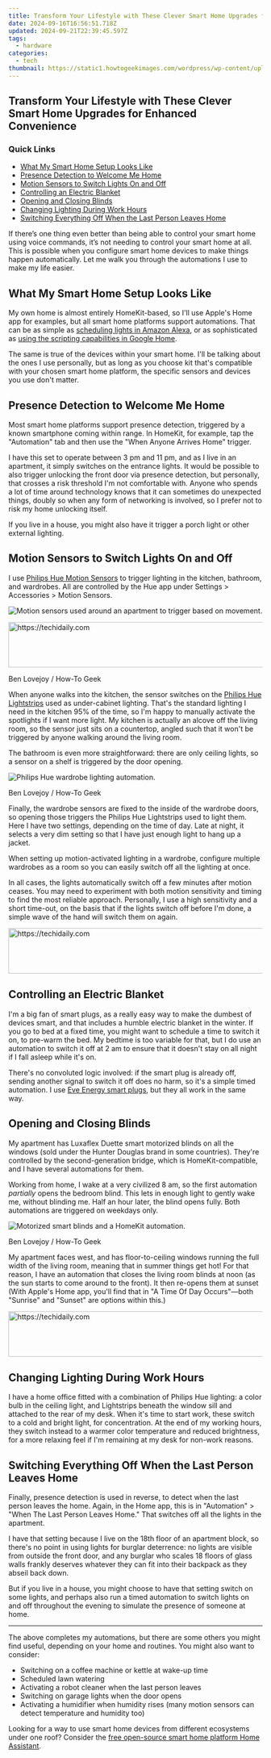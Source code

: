```yaml
---
title: Transform Your Lifestyle with These Clever Smart Home Upgrades for Enhanced Convenience
date: 2024-09-16T16:56:51.718Z
updated: 2024-09-21T22:39:45.597Z
tags:
  - hardware
categories:
  - tech
thumbnail: https://static1.howtogeekimages.com/wordpress/wp-content/uploads/2024/08/53646491872_d2dc636bc3_o.jpg
---
```


## Transform Your Lifestyle with These Clever Smart Home Upgrades for Enhanced Convenience

### Quick Links

* [What My Smart Home Setup Looks Like](https://win-blog.techidaily.com/the-ultimate-fixes-for-fixing-technical-glitches-in-pc-fortnite-games/)
* [Presence Detection to Welcome Me Home](https://review-topics.techidaily.com/quickly-repair-damaged-pdf-files-stellar-by-stellar-guide/)
* [Motion Sensors to Switch Lights On and Off](https://screen-capture.techidaily.com/updated-the-ultimate-mac-obs-guide-installation-and-operational-knowledge/)
* [Controlling an Electric Blanket](https://visual-screen-recording.techidaily.com/updated-2024-approved-efficient-call-capturing-on-windowsmac-the-comprerances-list/)
* [Opening and Closing Blinds](https://extra-resources.techidaily.com/iphone-savvy-techniques-for-storing-and-streaming-animated-images/)
* [Changing Lighting During Work Hours](https://extra-support.techidaily.com/m1-pro-vs-m1-max-a-side-by-side-comparison-of-apple-chip-tech-for-2024/)
* [Switching Everything Off When the Last Person Leaves Home](https://facebook.techidaily.com/quantifying-reset-actions-facebook-users-oculus-purchases-explored/)

 If there’s one thing even better than being able to control your smart home using voice commands, it’s not needing to control your smart home at all. This is possible when you configure smart home devices to make things happen automatically. Let me walk you through the automations I use to make my life easier.

##  What My Smart Home Setup Looks Like

 My own home is almost entirely HomeKit-based, so I'll use Apple's Home app for examples, but all smart home platforms support automations. That can be as simple as [scheduling lights in Amazon Alexa](https://youtube-clips.techidaily.com/perfecting-your-presence-mastery-of-title-and-tag-use-on-youtube/), or as sophisticated as [using the scripting capabilities in Google Home](https://extra-support.techidaily.com/premium-picks-top-macpc-bd-players-and-codecs-for-2024/).

 The same is true of the devices within your smart home. I'll be talking about the ones I use personally, but as long as you choose kit that's compatible with your chosen smart home platform, the specific sensors and devices you use don't matter.

##  Presence Detection to Welcome Me Home

 Most smart home platforms support presence detection, triggered by a known smartphone coming within range. In HomeKit, for example, tap the "Automation" tab and then use the "When Anyone Arrives Home" trigger.

 I have this set to operate between 3 pm and 11 pm, and as I live in an apartment, it simply switches on the entrance lights. It would be possible to also trigger unlocking the front door via presence detection, but personally, that crosses a risk threshold I'm not comfortable with. Anyone who spends a lot of time around technology knows that it can sometimes do unexpected things, doubly so when any form of networking is involved, so I prefer not to risk my home unlocking itself.

 If you live in a house, you might also have it trigger a porch light or other external lighting.

##  Motion Sensors to Switch Lights On and Off

 I use [Philips Hue Motion Sensors](https://www.amazon.com/Philips-Motion-Sensor-Installation-Free-Exclusively/dp/B076MGK22M/?tag=hotoge-20&ascsubtag=UUhtgUeUpU2004689&asc%5Frefurl=https%3A%2F%2Fwww.howtogeek.com%2Fthese-smart-home-automations-make-my-life-easier%2F&asc%5Fcampaign=Short-Term) to trigger lighting in the kitchen, bathroom, and wardrobes. All are controlled by the Hue app under Settings > Accessories > Motion Sensors.

![Motion sensors used around an apartment to trigger based on movement.](https://static1.howtogeekimages.com/wordpress/wp-content/uploads/2024/08/motion-sensors.JPG) 

<!-- affiliate ads begin -->
<a href="https://appsumo.8odi.net/c/5597632/2075483/7443" target="_top" id="2075483">
  <img src="//a.impactradius-go.com/display-ad/7443-2075483" border="0" alt="https://techidaily.com" width="728" height="90"/>
</a>
<img height="0" width="0" src="https://appsumo.8odi.net/i/5597632/2075483/7443" style="position:absolute;visibility:hidden;" border="0" />
<!-- affiliate ads end -->

Ben Lovejoy / How-To Geek

 When anyone walks into the kitchen, the sensor switches on the [Philips Hue Lightstrips](https://www.amazon.com/Philips-Hue-555326-Lightstrip-Extension/dp/B08CK7D1XR/?tag=hotoge-20&ascsubtag=UUhtgUeUpU2004689&asc%5Frefurl=https%3A%2F%2Fwww.howtogeek.com%2Fthese-smart-home-automations-make-my-life-easier%2F&asc%5Fcampaign=Short-Term) used as under-cabinet lighting. That's the standard lighting I need in the kitchen 95% of the time, so I'm happy to manually activate the spotlights if I want more light. My kitchen is actually an alcove off the living room, so the sensor just sits on a countertop, angled such that it won't be triggered by anyone walking around the living room.

 The bathroom is even more straightforward: there are only ceiling lights, so a sensor on a shelf is triggered by the door opening.

![Philips Hue wardrobe lighting automation.](https://static1.howtogeekimages.com/wordpress/wp-content/uploads/2024/08/settings.jpg) 

Ben Lovejoy / How-To Geek

 Finally, the wardrobe sensors are fixed to the inside of the wardrobe doors, so opening those triggers the Philips Hue Lightstrips used to light them. Here I have two settings, depending on the time of day. Late at night, it selects a very dim setting so that I have just enough light to hang up a jacket.

 When setting up motion-activated lighting in a wardrobe, configure multiple wardrobes as a room so you can easily switch off all the lighting at once.

 In all cases, the lights automatically switch off a few minutes after motion ceases. You may need to experiment with both motion sensitivity and timing to find the most reliable approach. Personally, I use a high sensitivity and a short time-out, on the basis that if the lights switch off before I'm done, a simple wave of the hand will switch them on again.

<!-- affiliate ads begin -->
<a href="https://appsumo.8odi.net/c/5597632/2123732/7443" target="_top" id="2123732">
  <img src="//a.impactradius-go.com/display-ad/7443-2123732" border="0" alt="https://techidaily.com" width="600" height="90"/>
</a>
<img height="0" width="0" src="https://appsumo.8odi.net/i/5597632/2123732/7443" style="position:absolute;visibility:hidden;" border="0" />
<!-- affiliate ads end -->

##  Controlling an Electric Blanket

 I'm a big fan of smart plugs, as a really easy way to make the dumbest of devices smart, and that includes a humble electric blanket in the winter. If you go to bed at a fixed time, you might want to schedule a time to switch it on, to pre-warm the bed. My bedtime is too variable for that, but I do use an automation to switch it off at 2 am to ensure that it doesn't stay on all night if I fall asleep while it's on.

 There's no convoluted logic involved: if the smart plug is already off, sending another signal to switch it off does no harm, so it's a simple timed automation. I use [Eve Energy smart plugs](https://www.amazon.com/Eve-Energy-Matter-Control-SmartThings/dp/B0BZBGD87V/?tag=hotoge-20&ascsubtag=UUhtgUeUpU2004689&asc%5Frefurl=https%3A%2F%2Fwww.howtogeek.com%2Fthese-smart-home-automations-make-my-life-easier%2F&asc%5Fcampaign=Short-Term), but they all work in the same way.

##  Opening and Closing Blinds

 My apartment has Luxaflex Duette smart motorized blinds on all the windows (sold under the Hunter Douglas brand in some countries). They're controlled by the second-generation bridge, which is HomeKit-compatible, and I have several automations for them.

 Working from home, I wake at a very civilized 8 am, so the first automation _partially_ opens the bedroom blind. This lets in enough light to gently wake me, without blinding me. Half an hour later, the blind opens fully. Both automations are triggered on weekdays only.

![Motorized smart blinds and a HomeKit automation.](https://static1.howtogeekimages.com/wordpress/wp-content/uploads/2024/08/blinds.JPG) 

Ben Lovejoy / How-To Geek  

 My apartment faces west, and has floor-to-ceiling windows running the full width of the living room, meaning that in summer things get hot! For that reason, I have an automation that closes the living room blinds at noon (as the sun starts to come around to the front). It then re-opens them at sunset (With Apple's Home app, you'll find that in "A Time Of Day Occurs"—both "Sunrise" and "Sunset" are options within this.)

<!-- affiliate ads begin -->
<a href="https://aligracehair.sjv.io/c/5597632/1902294/19272" target="_top" id="1902294">
  <img src="//a.impactradius-go.com/display-ad/19272-1902294" border="0" alt="https://techidaily.com" width="728" height="90"/>
</a>
<img height="0" width="0" src="https://aligracehair.sjv.io/i/5597632/1902294/19272" style="position:absolute;visibility:hidden;" border="0" />
<!-- affiliate ads end -->

##  Changing Lighting During Work Hours

 I have a home office fitted with a combination of Philips Hue lighting: a color bulb in the ceiling light, and Lightstrips beneath the window sill and attached to the rear of my desk. When it's time to start work, these switch to a cold and bright light, for concentration. At the end of my working hours, they switch instead to a warmer color temperature and reduced brightness, for a more relaxing feel if I'm remaining at my desk for non-work reasons.

##  Switching Everything Off When the Last Person Leaves Home

 Finally, presence detection is used in reverse, to detect when the last person leaves the home. Again, in the Home app, this is in "Automation" > "When The Last Person Leaves Home." That switches off all the lights in the apartment.

 I have that setting because I live on the 18th floor of an apartment block, so there's no point in using lights for burglar deterrence: no lights are visible from outside the front door, and any burglar who scales 18 floors of glass walls frankly deserves whatever they can fit into their backpack as they abseil back down.

 But if you live in a house, you might choose to have that setting switch on some lights, and perhaps also run a timed automation to switch lights on and off throughout the evening to simulate the presence of someone at home.

---

 The above completes my automations, but there are some others you might find useful, depending on your home and routines. You might also want to consider:

* Switching on a coffee machine or kettle at wake-up time
* Scheduled lawn watering
* Activating a robot cleaner when the last person leaves
* Switching on garage lights when the door opens
* Activating a humidifier when humidity rises (many motion sensors can detect temperature and humidity too)

 Looking for a way to use smart home devices from different ecosystems under one roof? Consider the [free open-source smart home platform Home Assistant](https://screen-recording.techidaily.com/updated-top-5-valheim-seed-recommendations-for-bountiful-crops-for-2024/).

<ins class="adsbygoogle"
     style="display:block"
     data-ad-format="autorelaxed"
     data-ad-client="ca-pub-7571918770474297"
     data-ad-slot="1223367746"></ins>

<ins class="adsbygoogle"
     style="display:block"
     data-ad-client="ca-pub-7571918770474297"
     data-ad-slot="8358498916"
     data-ad-format="auto"
     data-full-width-responsive="true"></ins>



